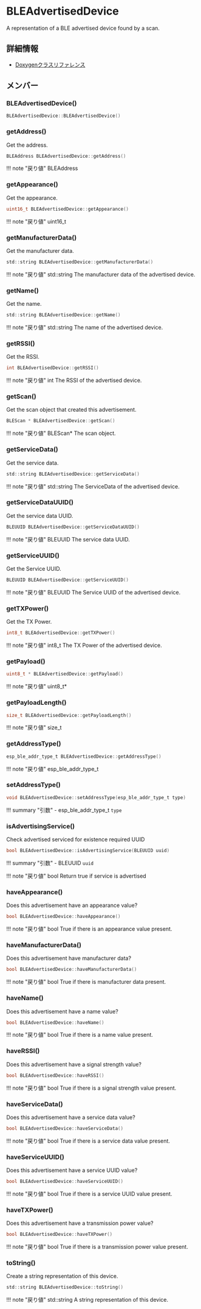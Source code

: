 # BLEAdvertisedDevice

A representation of a BLE advertised device found by a scan. 

## 詳細情報

- [Doxygenクラスリファレンス](https://lang-ship.com/reference/ESP32/1.0.2/class_b_l_e_advertised_device.html)

## メンバー

### BLEAdvertisedDevice()



```c
BLEAdvertisedDevice::BLEAdvertisedDevice()
```



### getAddress()
Get the address.



```c
BLEAddress BLEAdvertisedDevice::getAddress()
```

!!! note "戻り値"
	BLEAddress



### getAppearance()
Get the appearance.



```c
uint16_t BLEAdvertisedDevice::getAppearance()
```

!!! note "戻り値"
	uint16_t



### getManufacturerData()
Get the manufacturer data.



```c
std::string BLEAdvertisedDevice::getManufacturerData()
```

!!! note "戻り値"
	std::string The manufacturer data of the advertised device. 



### getName()
Get the name.



```c
std::string BLEAdvertisedDevice::getName()
```

!!! note "戻り値"
	std::string The name of the advertised device. 



### getRSSI()
Get the RSSI.



```c
int BLEAdvertisedDevice::getRSSI()
```

!!! note "戻り値"
	int The RSSI of the advertised device. 



### getScan()
Get the scan object that created this advertisement.



```c
BLEScan * BLEAdvertisedDevice::getScan()
```

!!! note "戻り値"
	BLEScan* The scan object. 



### getServiceData()
Get the service data.



```c
std::string BLEAdvertisedDevice::getServiceData()
```

!!! note "戻り値"
	std::string The ServiceData of the advertised device. 



### getServiceDataUUID()
Get the service data UUID.



```c
BLEUUID BLEAdvertisedDevice::getServiceDataUUID()
```

!!! note "戻り値"
	BLEUUID The service data UUID. 



### getServiceUUID()
Get the Service UUID.



```c
BLEUUID BLEAdvertisedDevice::getServiceUUID()
```

!!! note "戻り値"
	BLEUUID The Service UUID of the advertised device. 



### getTXPower()
Get the TX Power.



```c
int8_t BLEAdvertisedDevice::getTXPower()
```

!!! note "戻り値"
	int8_t The TX Power of the advertised device. 



### getPayload()



```c
uint8_t * BLEAdvertisedDevice::getPayload()
```

!!! note "戻り値"
	uint8_t*



### getPayloadLength()



```c
size_t BLEAdvertisedDevice::getPayloadLength()
```

!!! note "戻り値"
	size_t



### getAddressType()



```c
esp_ble_addr_type_t BLEAdvertisedDevice::getAddressType()
```

!!! note "戻り値"
	esp_ble_addr_type_t



### setAddressType()



```c
void BLEAdvertisedDevice::setAddressType(esp_ble_addr_type_t type)
```

!!! summary "引数"
	- esp_ble_addr_type_t `type` 



### isAdvertisingService()
Check advertised serviced for existence required UUID



```c
bool BLEAdvertisedDevice::isAdvertisingService(BLEUUID uuid)
```

!!! summary "引数"
	- BLEUUID `uuid` 

!!! note "戻り値"
	bool Return true if service is advertised 



### haveAppearance()
Does this advertisement have an appearance value?



```c
bool BLEAdvertisedDevice::haveAppearance()
```

!!! note "戻り値"
	bool True if there is an appearance value present. 



### haveManufacturerData()
Does this advertisement have manufacturer data?



```c
bool BLEAdvertisedDevice::haveManufacturerData()
```

!!! note "戻り値"
	bool True if there is manufacturer data present. 



### haveName()
Does this advertisement have a name value?



```c
bool BLEAdvertisedDevice::haveName()
```

!!! note "戻り値"
	bool True if there is a name value present. 



### haveRSSI()
Does this advertisement have a signal strength value?



```c
bool BLEAdvertisedDevice::haveRSSI()
```

!!! note "戻り値"
	bool True if there is a signal strength value present. 



### haveServiceData()
Does this advertisement have a service data value?



```c
bool BLEAdvertisedDevice::haveServiceData()
```

!!! note "戻り値"
	bool True if there is a service data value present. 



### haveServiceUUID()
Does this advertisement have a service UUID value?



```c
bool BLEAdvertisedDevice::haveServiceUUID()
```

!!! note "戻り値"
	bool True if there is a service UUID value present. 



### haveTXPower()
Does this advertisement have a transmission power value?



```c
bool BLEAdvertisedDevice::haveTXPower()
```

!!! note "戻り値"
	bool True if there is a transmission power value present. 



### toString()
Create a string representation of this device.



```c
std::string BLEAdvertisedDevice::toString()
```

!!! note "戻り値"
	std::string A string representation of this device. 



